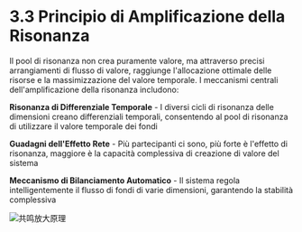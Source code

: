 # 3.3 Principio di Amplificazione della Risonanza

Il pool di risonanza non crea puramente valore, ma attraverso precisi arrangiamenti di flusso di valore, raggiunge l'allocazione ottimale delle risorse e la massimizzazione del valore temporale. I meccanismi centrali dell'amplificazione della risonanza includono:

**Risonanza di Differenziale Temporale** - I diversi cicli di risonanza delle dimensioni creano differenziali temporali, consentendo al pool di risonanza di utilizzare il valore temporale dei fondi

**Guadagni dell'Effetto Rete** - Più partecipanti ci sono, più forte è l'effetto di risonanza, maggiore è la capacità complessiva di creazione di valore del sistema

**Meccanismo di Bilanciamento Automatico** - Il sistema regola intelligentemente il flusso di fondi di varie dimensioni, garantendo la stabilità complessiva

![共鸣放大原理](/images/图3.svg)